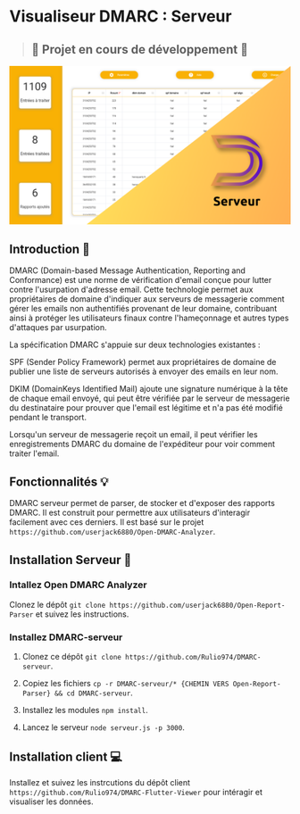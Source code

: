 # Visualiseur DMARC : Serveur

> ## :construction: Projet en cours de développement :construction:


![Alt text](https://github.com/Rulio974/DMARC-serveur/blob/main/assets/ban_serveur.png)


## Introduction 👋
DMARC (Domain-based Message Authentication, Reporting and Conformance) est une norme de vérification d'email conçue pour lutter contre l'usurpation d'adresse email. Cette technologie permet aux propriétaires de domaine d'indiquer aux serveurs de messagerie comment gérer les emails non authentifiés provenant de leur domaine, contribuant ainsi à protéger les utilisateurs finaux contre l'hameçonnage et autres types d'attaques par usurpation.

La spécification DMARC s'appuie sur deux technologies existantes :

SPF (Sender Policy Framework) permet aux propriétaires de domaine de publier une liste de serveurs autorisés à envoyer des emails en leur nom.

DKIM (DomainKeys Identified Mail) ajoute une signature numérique à la tête de chaque email envoyé, qui peut être vérifiée par le serveur de messagerie du destinataire pour prouver que l'email est légitime et n'a pas été modifié pendant le transport.

Lorsqu'un serveur de messagerie reçoit un email, il peut vérifier les enregistrements DMARC du domaine de l'expéditeur pour voir comment traiter l'email.

## Fonctionnalités 💡

DMARC serveur permet de parser, de stocker et d'exposer des rapports DMARC. Il est construit pour permettre aux utilisateurs d'interagir facilement avec ces derniers.
Il est basé sur le projet `https://github.com/userjack6880/Open-DMARC-Analyzer`.

## Installation Serveur 🗼

### Intallez Open DMARC Analyzer

Clonez le dépôt ```git clone https://github.com/userjack6880/Open-Report-Parser``` et suivez les instructions.

### Installez DMARC-serveur

1. Clonez ce dépôt ```git clone https://github.com/Rulio974/DMARC-serveur```.

2. Copiez les fichiers ```cp -r DMARC-serveur/* {CHEMIN VERS Open-Report-Parser} && cd DMARC-serveur```.

3. Installez les modules ```npm install```.

4. Lancez le serveur ```node serveur.js -p 3000```.


## Installation client 💻 

Installez et suivez les instrcutions du dépôt client ```https://github.com/Rulio974/DMARC-Flutter-Viewer``` pour intéragir et visualiser les données.







